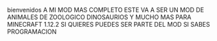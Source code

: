 bienvenidos A  MI MOD MAS COMPLETO ESTE VA A SER UN MOD DE ANIMALES DE ZOOLOGICO DINOSAURIOS Y MUCHO MAS PARA MINECRAFT 1.12.2    SI QUIERES PUEDES SER PARTE DEL MOD SI  SABES PROGRAMACION



